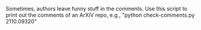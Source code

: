 Sometimes, authors leave funny stuff in the comments. 
Use this script to print out the comments of an 
ArXiV repo, e.g., "python check-comments.py 2110.09320"
